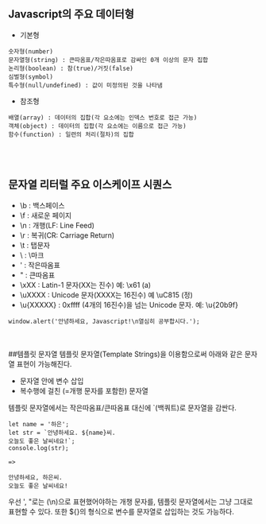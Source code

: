 Javascript의 주요 데이터형
---

- 기본형

~~~
숫자형(number)
문자열형(string) : 큰따옴표/작은따옴표로 감싸인 0개 이상의 문자 집합
논리형(boolean) : 참(true)/거짓(false)
심벌형(symbol)
특수형(null/undefined) : 값이 미정의된 것을 나타냄
~~~

- 참조형

~~~
배열(array) : 데이터의 집합(각 요소에는 인덱스 번호로 접근 가능)
객체(object) : 데이터의 집합(각 요소에는 이름으로 접근 가능)
함수(function) : 일련의 처리(절차)의 집합
~~~
<br/><br/>
## 문자열 리터럴 주요 이스케이프 시퀀스

- \b : 백스페이스
- \f : 새로운 페이지
- \n : 개행(LF: Line Feed)
- \r : 복귀(CR: Carriage Return)
- \t : 탭문자
- \\ : \마크
- \' : 작은따옴표
- \" : 큰따옴표
- \xXX : Latin-1 문자(XX는 진수) 예: \x61 (a)
- \uXXXX : Unicode 문자(XXXX는 16진수) 예 \uC815 (정)
- \u{XXXXX} : 0xffff (4개의 16진수)을 넘는 Unicode 문자. 예: \u{20b9f}


~~~
window.alert('안녕하세요, Javascript!\n열심히 공부합시다.');
~~~

<br/><br/>
##템플릿 문자열
템플릿 문자열(Template Strings)을 이용함으로써 아래와 같은 문자열 표현이 가능해진다.
- 문자열 안에 변수 삽입
- 복수행에 걸친 (=개행 문자를 포함한) 문자열

템플릿 문자열에서는 작은따옴표/큰따옴표 대신에 `(백쿼트)로 문자열을 감싼다.

~~~
let name = '하은';
let str = `안녕하세요. ${name}씨.
오늘도 좋은 날씨네요!`;
console.log(str);

=>

안녕하세요, 하은씨.
오늘도 좋은 날씨네요!
~~~


우선 ', "로는 (\n)으로 표현했어야하는 개챙 문자를, 템플릿 문자열에서는 그냥 그대로 표현할 수 있다.
또한 ${}의 형식으로 변수를 문자열로 삽입하는 것도 가능하다. 